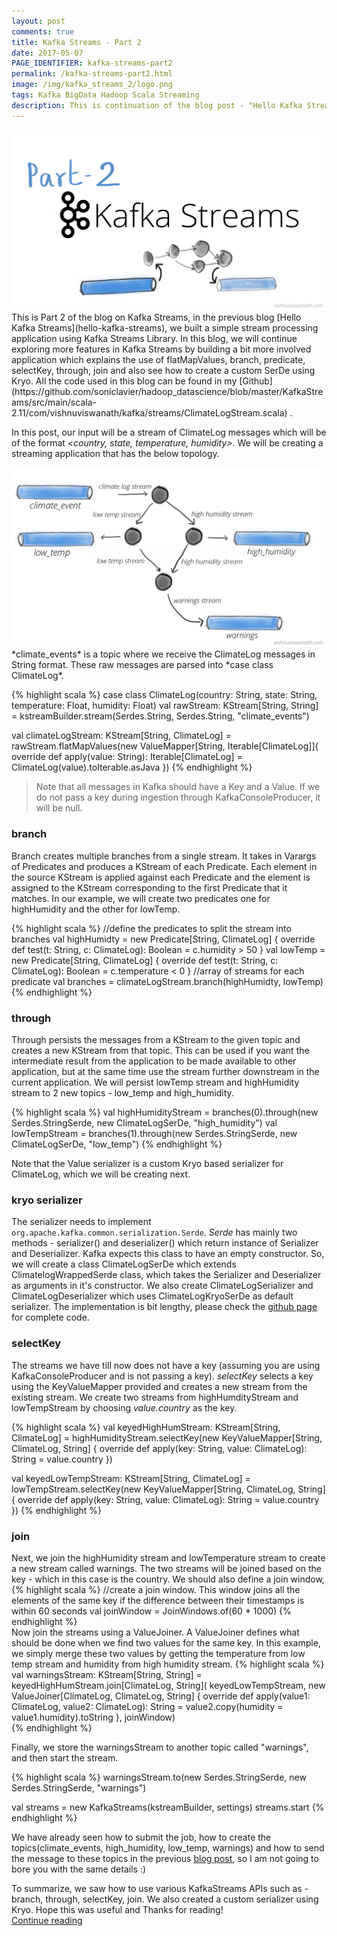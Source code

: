 ```yaml
---
layout: post
comments: true
title: Kafka Streams - Part 2
date: 2017-05-07
PAGE_IDENTIFIER: kafka-streams-part2
permalink: /kafka-streams-part2.html
image: /img/kafka_streams_2/logo.png
tags: Kafka BigData Hadoop Scala Streaming
description: This is continuation of the blog post - "Hello Kafka Streams". In this blog we  build a bit more complicated application that demonstrates the use of flatMapValues, branch, predicate, selectKey, through, join and also see how to create a custom SerDe using Kryo.
---
```

<div class="col three">
    <img class="col three" src="/img/kafka_streams_2/logo.png">
</div>
This is Part 2 of the blog on Kafka Streams, in the previous blog [Hello Kafka Streams](hello-kafka-streams), we built a simple stream processing application using Kafka Streams Library. In this blog, we will continue exploring more features in Kafka Streams by building a bit more involved application which explains the use of flatMapValues, branch, predicate, selectKey, through, join and also see how to create a custom SerDe using Kryo. All the code used in this blog can be found in my [Github](https://github.com/soniclavier/hadoop_datascience/blob/master/KafkaStreams/src/main/scala-2.11/com/vishnuviswanath/kafka/streams/ClimateLogStream.scala) <i class="fa fa-github" aria-hidden="true"></i>.

In this post, our input will be a stream of ClimateLog messages which will be of the format *<country, state, temperature, humidity>*. We will be creating a streaming application that has the below topology. 
<div class="col three">
    <img class="col three expandable" src="/img/kafka_streams_2/topology.png">
</div>
*climate_events* is a topic where we receive the ClimateLog messages in String format. These raw messages are parsed into *case class ClimateLog*.

{% highlight scala %}
case class ClimateLog(country: String, state: String, temperature: Float, humidity: Float)
val rawStream: KStream[String, String] = kstreamBuilder.stream(Serdes.String, Serdes.String, "climate_events")

val climateLogStream: KStream[String, ClimateLog] = rawStream.flatMapValues(new ValueMapper[String, Iterable[ClimateLog]]{
  override def apply(value: String): Iterable[ClimateLog] = ClimateLog(value).toIterable.asJava
})
{% endhighlight %}

<blockquote>Note that all messages in Kafka should have a Key and a Value. If we do not pass a key during ingestion through KafkaConsoleProducer, it will be null.</blockquote>

### **branch**
Branch creates multiple branches from a single stream. It takes in Varargs of Predicates and produces a KStream of each Predicate. Each element in the source KStream is applied against each Predicate and the element is assigned to the KStream corresponding to the first Predicate that it matches. In our example, we will create two predicates one for highHumidity and the other for lowTemp.

{% highlight scala %}
//define the predicates to split the stream into branches
val highHumidty = new Predicate[String, ClimateLog] {
  override def test(t: String, c: ClimateLog): Boolean = c.humidity > 50
}
val lowTemp = new Predicate[String, ClimateLog] {
  override def test(t: String, c: ClimateLog): Boolean = c.temperature < 0
}
//array of streams for each predicate
val branches = climateLogStream.branch(highHumidty, lowTemp)
{% endhighlight %}


### **through**
Through persists the messages from a KStream to the given topic and creates a new KStream from that topic. This can be used if you want the intermediate result from the application to be made available to other application, but at the same time use the stream further downstream in the current application. We will persist lowTemp stream and highHumidity stream to 2 new topics - low_temp and high_humidity. 

{% highlight scala %}
val highHumidityStream = branches(0).through(new Serdes.StringSerde, new ClimateLogSerDe, "high_humidity")
val lowTempStream = branches(1).through(new Serdes.StringSerde, new ClimateLogSerDe, "low_temp")
{% endhighlight %}

Note that the Value serializer is a custom Kryo based serializer for ClimateLog, which we will be creating next.

### **kryo serializer**
The serializer needs to implement `org.apache.kafka.common.serialization.Serde`. *Serde* has mainly two methods - serializer() and deserializer() which return instance of Serializer and Deserializer. Kafka expects this class to have an empty constructor. So, we will create a class ClimateLogSerDe which extends ClimatelogWrappedSerde class, which takes the Serializer and Deserializer as arguments in it's constructor. We also create ClimateLogSerializer and ClimateLogDeserializer which uses ClimateLogKryoSerDe as default serializer. The implementation is bit lengthy, please check the [github page](https://github.com/soniclavier/hadoop_datascience/blob/master/KafkaStreams/src/main/scala-2.11/com/vishnuviswanath/kafka/streams/ClimateLogStream.scala#L124-L194) for complete code.

### **selectKey**
The streams we have till now does not have a key (assuming you are using KafkaConsoleProducer and is not passing a key). *selectKey* selects a key using the KeyValueMapper provided and creates a new stream from the existing stream. We create two streams from highHumdityStream and lowTempStream by choosing *value.country* as the key.

{% highlight scala %}
val keyedHighHumStream: KStream[String, ClimateLog] = highHumidityStream.selectKey(new KeyValueMapper[String, ClimateLog, String] {
  override def apply(key: String, value: ClimateLog): String = value.country
})

val keyedLowTempStream: KStream[String, ClimateLog] = lowTempStream.selectKey(new KeyValueMapper[String, ClimateLog, String] {
  override def apply(key: String, value: ClimateLog): String = value.country
})
{% endhighlight %}

### **join**
Next, we join the highHumidity stream and lowTemperature stream to create a new stream called warnings. The two streams will be joined based on the key - which in this case is the country. We should also define a join window,
{% highlight scala %}
//create a join window. This window joins all the elements of the same key if the difference between their timestamps is within 60 seconds
val joinWindow = JoinWindows.of(60 * 1000)
{% endhighlight %}  
Now join the streams using a ValueJoiner. A ValueJoiner defines what should be done when we find two values for the same key. In this example, we simply merge these two values by getting the temperature from low temp stream and humidity from high humidity stream.
{% highlight scala %}
val warningsStream: KStream[String, String] = keyedHighHumStream.join[ClimateLog, String](
  keyedLowTempStream,
  new ValueJoiner[ClimateLog, ClimateLog, String] {
    override def apply(value1: ClimateLog, value2: ClimateLog): String = value2.copy(humidity = value1.humidity).toString
  },
  joinWindow)  
{% endhighlight %} 

Finally, we store the warningsStream to another topic called "warnings", and then start the stream.

{% highlight scala %}
warningsStream.to(new Serdes.StringSerde, new Serdes.StringSerde, "warnings")

val streams = new KafkaStreams(kstreamBuilder, settings)
streams.start 
{% endhighlight %} 

We have already seen how to submit the job, how to create the topics(climate_events, high_humidity, low_temp, warnings) and how to send the message to these topics in the previous [blog post](hello-kafka-streams#hello-kafka-streams), so I am not going to bore you with the same details :) 

To summarize, we saw how to use various KafkaStreams APIs such as - branch, through, selectKey, join. We also created a custom serializer using Kryo. Hope this was useful and Thanks for reading!
<br/><a href="search.html?query=kafka">Continue reading</a>